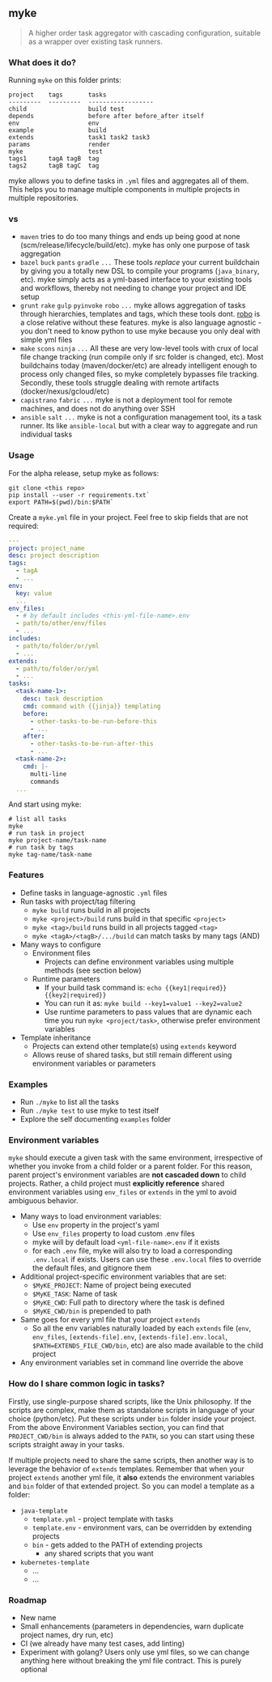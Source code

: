 ## myke

> A higher order task aggregator with cascading configuration, suitable as a wrapper over existing task runners.

### What does it do?

Running `myke` on this folder prints:

```
project    tags       tasks
---------  ---------  ------------------
child                 build test
depends               before after before_after itself
env                   env
example               build
extends               task1 task2 task3
params                render
myke                  test
tags1      tagA tagB  tag
tags2      tagB tagC  tag
```

myke allows you to define tasks in `.yml` files and aggregates all of them. This helps you to manage multiple components in multiple projects in multiple repositories.

### vs

* `maven` tries to do too many things and ends up being good at none (scm/release/lifecycle/build/etc). myke has only one purpose of task aggregation
* `bazel` `buck` `pants` `gradle` `...` These tools *replace* your current buildchain by giving you a totally new DSL to compile your programs (`java_binary`, etc). myke simply acts as a yml-based interface to your existing tools and workflows, thereby not needing to change your project and IDE setup
* `grunt` `rake` `gulp` `pyinvoke` `robo` `...` myke allows aggregation of tasks through hierarchies, templates and tags, which these tools dont. [robo](https://github.com/tj/robo) is a close relative without these features. myke is also language agnostic - you don't need to know python to use myke because you only deal with simple yml files
* `make` `scons` `ninja` `...` All these are very low-level tools with crux of local file change tracking (run compile only if src folder is changed, etc). Most buildchains today (maven/docker/etc) are already intelligent enough to process only changed files, so myke completely bypasses file tracking. Secondly, these tools struggle dealing with remote artifacts (docker/nexus/gcloud/etc)
* `capistrano` `fabric` `...` myke is not a deployment tool for remote machines, and does not do anything over SSH
* `ansible` `salt` `...` myke is not a configuration management tool, its a task runner. Its like `ansible-local` but with a clear way to aggregate and run individual tasks

### Usage

For the alpha release, setup myke as follows:

```
git clone <this repo>
pip install --user -r requirements.txt`
export PATH=$(pwd)/bin:$PATH`
```

Create a `myke.yml` file in your project. Feel free to skip fields that are not required:

```yml
---
project: project_name
desc: project description
tags:
  - tagA
  - ...
env:
  key: value
  ...
env_files:
  - # by default includes <this-yml-file-name>.env
  - path/to/other/env/files
  - ...
includes:
  - path/to/folder/or/yml
  - ...
extends:
  - path/to/folder/or/yml
  - ...
tasks:
  <task-name-1>:
    desc: task description
    cmd: command with {{jinja}} templating
    before:
      - other-tasks-to-be-run-before-this
      - ...
    after:
      - other-tasks-to-be-run-after-this
      - ...
  <task-name-2>:
    cmd: |-
      multi-line
      commands
  ...
```

And start using myke:

```
# list all tasks
myke
# run task in project
myke project-name/task-name
# run task by tags
myke tag-name/task-name
```

### Features

* Define tasks in language-agnostic `.yml` files
* Run tasks with project/tag filtering
  * `myke build` runs build in all projects
  * `myke <project>/build` runs build in that specific `<project>`
  * `myke <tag>/build` runs build in all projects tagged `<tag>`
  * `myke <tagA>/<tagB>/.../build` can match tasks by many tags (AND)
* Many ways to configure
  * Environment files
    * Projects can define environment variables using multiple methods (see section below)
  * Runtime parameters
    * If your build task command is: `echo {{key1|required}} {{key2|required}}`
    * You can run it as: `myke build --key1=value1 --key2=value2`
    * Use runtime parameters to pass values that are dynamic each time you run `myke <project/task>`, otherwise prefer environment variables
* Template inheritance
  * Projects can extend other template(s) using `extends` keyword
  * Allows reuse of shared tasks, but still remain different using environment variables or parameters

### Examples

* Run `./myke` to list all the tasks
* Run `./myke test` to use myke to test itself
* Explore the self documenting `examples` folder

### Environment variables

`myke` should execute a given task with the same environment, irrespective of whether you invoke from a child folder or a parent folder. For this reason, parent project's environment variables are **not cascaded down** to child projects. Rather, a child project must **explicitly reference** shared environment variables using `env_files` or `extends` in the yml to avoid ambiguous behavior.

* Many ways to load environment variables:
  * Use `env` property in the project's yaml
  * Use `env_files` property to load custom .env files
  * myke will by default load `<yml-file-name>.env` if it exists
  * for each `.env` file, myke will also try to load a corresponding `.env.local` if exists. Users can use these `.env.local` files to override the default files, and gitignore them
* Additional project-specific environment variables that are set:
  * `$MyKE_PROJECT`: Name of project being executed
  * `$MyKE_TASK`: Name of task
  * `$MyKE_CWD`: Full path to directory where the task is defined
  * `$MyKE_CWD/bin` is prepended to path
* Same goes for every yml file that your project `extends`
  * So all the env variables naturally loaded by each `extends` file (`env`, `env_files`, `[extends-file].env`, `[extends-file].env.local`, `$PATH=EXTENDS_FILE_CWD/bin`, etc) are also made available to the child project
* Any environment variables set in command line override the above

### How do I share common logic in tasks?

Firstly, use single-purpose shared scripts, like the Unix philosophy. If the scripts are complex, make them as standalone scripts in language of your choice (python/etc). Put these scripts under `bin` folder inside your project. From the above Environment Variables section, you can find that `PROJECT_CWD/bin` is always added to the `PATH`, so you can start using these scripts straight away in your tasks.

If multiple projects need to share the same scripts, then another way is to leverage the behavior of `extends` templates. Remember that when your project `extends` another yml file, it **also** extends the environment variables and `bin` folder of that extended project. So you can model a template as a folder:

* `java-template`
  * `template.yml` - project template with tasks
  * `template.env` - environment vars, can be overridden by extending projects
  * `bin` - gets added to the PATH of extending projects
    * any shared scripts that you want
* `kubernetes-template`
  * ...
  * ...

### Roadmap

* New name
* Small enhancements (parameters in dependencies, warn duplicate project names, dry run, etc)
* CI (we already have many test cases, add linting)
* Experiment with golang? Users only use yml files, so we can change anything here without breaking the yml file contract. This is purely optional
